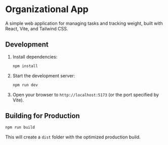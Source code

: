 # Organizational App

A simple web application for managing tasks and tracking weight, built with React, Vite, and Tailwind CSS.

## Development

1. Install dependencies:
   ```bash
   npm install
   ```

2. Start the development server:
   ```bash
   npm run dev
   ```

3. Open your browser to `http://localhost:5173` (or the port specified by Vite).

## Building for Production

```bash
npm run build
```

This will create a `dist` folder with the optimized production build. 
